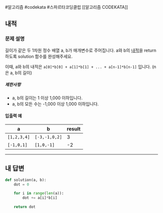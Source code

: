 #알고리즘 #codekata #스파르타코딩클럽 [[알고리즘 CODEKATA]]

## 내적

### 문제 설명

길이가 같은 두 1차원 정수 배열 a, b가 매개변수로 주어집니다. a와 b의 [내적](https://en.wikipedia.org/wiki/Dot_product)을 return 하도록 solution 함수를 완성해주세요.

이때, a와 b의 내적은 `a[0]*b[0] + a[1]*b[1] + ... + a[n-1]*b[n-1]` 입니다. (n은 a, b의 길이)
##### 제한사항
- a, b의 길이는 1 이상 1,000 이하입니다.
- a, b의 모든 수는 -1,000 이상 1,000 이하입니다.

#### 입출력 예

|a|b|result|
|---|---|---|
|`[1,2,3,4]`|`[-3,-1,0,2]`|3|
|`[-1,0,1]`|`[1,0,-1]`|-2|


---

## 내 답변

```python
def solution(a, b):
    dot = 0
    
    for i in range(len(a)):
        dot += a[i]*b[i]
        
    return dot
```
 
